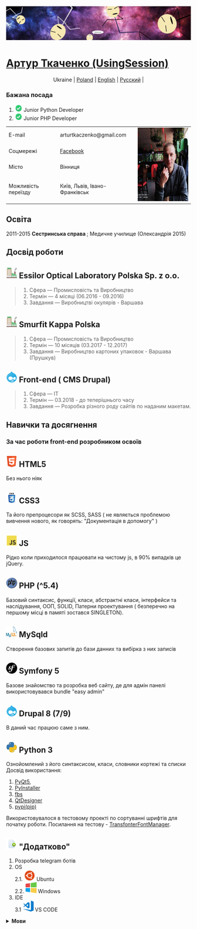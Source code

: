 # [![hithub header](https://github.com/UsingSession/UsingSession/raw/main/img/background.jpg)](https://www.facebook.com/artur.session/)

[Артур Ткаченко (UsingSession)](https://github.com/UsingSession) 
============


<p align="center">
  <span>Ukraine</span> |
  <a href="https://github.com/UsingSession/UsingSession/tree/main/lang/english#артур-ткаченко-usingsession">Poland</a> |
  <a href="https://github.com/UsingSession/UsingSession/tree/main/lang/english#артур-ткаченко-usingsession">English</a> |
  <a href="https://github.com/UsingSession/UsingSession/tree/main/lang/english#артур-ткаченко-usingsession">Pусский</a> |
</p>

### Бажана посада
1. <img src="https://github.com/UsingSession/UsingSession/raw/main/img/check.svg" height="20"/> Junior Python Developer
2. <img src="https://github.com/UsingSession/UsingSession/raw/main/img/check.svg" height="20"/> Junior PHP Developer

<table>
  <tbody>
    <tr>
      <td>E-mail</td>
      <td>arturtkaczenko@gmail.com </td>
      <td rowspan="4">
        <img src="https://github.com/UsingSession/UsingSession/raw/main/img/pp.jpg" height="200"/>
      </td>
    </tr>
    <tr>
      <td>Cоцмережі</td>
      <td><a href="https://www.facebook.com/artur.session" rel="noopener noreferrer" target="_blank">Facebook</td>
    </tr>
    <tr>
      <td>Місто</td>
      <td>Вінниця</td>
    </tr>
    <tr>
      <td>Можливість переїзду</td>
      <td>Київ, Львів, Івано-Франківськ</td>
    </tr>
  </tbody>
<table>

Освіта
--------- 
2011-2015 <b>Сестринська справа </b>; Медичне училище (Олександрія 2015)


Досвід роботи
----------

## <img src='https://github.com/UsingSession/UsingSession/raw/main/img/factory.svg' width="30" height="30" /> Essilor Optical Laboratory Polska Sp. z o.o.

>1. Сфера     — Промисловість та Виробництво
>2. Термін    — 4 місяці (06.2016 - 09.2016)
>3. Завдання  — Виробництві окулярів - Варшава

## <img src='https://github.com/UsingSession/UsingSession/raw/main/img/factory.svg' width="30" height="30" /> Smurfit Kappa Polska

>1. Сфера     — Промисловість та Виробництво
>2. Термін    — 10 місяців (03.2017 - 12.2017)
>3. Завдання  — Виробництво картоних упаковок - Варшава (Прушкув)


## <img src='https://github.com/UsingSession/UsingSession/raw/main/img/drupal.svg' width="30" height="30" /> Front-end ( CMS Drupal)

>1. Сфера     — IT
>2. Термін    — 03.2018 - до теперішнього часу
>3. Завдання  — Розробка різного роду сайтів по наданим макетам.


Навички та досягнення
--------------------

### За час роботи front-end розробником освоїв


## <img src='https://github.com/UsingSession/UsingSession/raw/main/img/html5.svg' width="30" height="30" /> HTML5
Без нього ніяк

## <img src='https://github.com/UsingSession/UsingSession/raw/main/img/css3.svg' width="30" height="30" /> CSS3
Та його препроцесори як SCSS, SASS ( не являється проблемою вивчення нового, як говорять: "Документація в допомогу" )

## <img src='https://github.com/UsingSession/UsingSession/raw/main/img/js.svg' width="30" height="30" /> JS
Рідко коли приходилося працювати на чистому js, в 90% випадків це jQuery.

## <img src='https://github.com/UsingSession/UsingSession/raw/main/img/php.svg' width="30" height="30" /> PHP (^5.4)
Базовий синтаксис, функції, класи, абстрактні класи, інтерфейси та наслідування, ООП, SOLID, Патерни проектування ( безперечно на першому місці в памяті зостався  SINGLETON).

## <img src='https://github.com/UsingSession/UsingSession/raw/main/img/mysql.svg' width="30" height="30" /> MySqld
Створення базових запитів до бази данних та вибірка з них записів

## <img src='https://github.com/UsingSession/UsingSession/raw/main/img/symfony.svg' width="30" height="30" /> Symfony 5
Базове знайомство та розробка веб сайту, де для адмін панелі використовувався bundle "easy admin"

## <img src='https://github.com/UsingSession/UsingSession/raw/main/img/drupal.svg' width="30" height="30" /> Drupal 8 (7/9) 
В даний час працюю саме з ним.

## <img src='https://github.com/UsingSession/UsingSession/raw/main/img/python.svg' width="30" height="30" /> Python 3
Ознойомлений з його синтаксисом, класи, словники кортежі та списки
Досвід використання:
1. [PyQt5](https://pypi.org/project/PyQt5/), 
2. [PyInstaller](https://pypi.org/project/pyinstaller/)
3. [fbs](https://build-system.fman.io/)
4. [QtDesigner](https://build-system.fman.io/qt-designer-download)
5. [pypi(pip)](https://pypi.org/)

Використовувалося в тестовому проекті по сортуванні шрифтів для початку роботи. Посилання на тестову - [TransfonterFontManager](https://github.com/UsingSession/TransfonterFontManager).


## <img src='https://github.com/UsingSession/UsingSession/raw/main/img/additional.svg' width="30" height="30" /> "Додатково"
1. Розробка telegram ботів
2. OS\
  2.1. <img src='https://github.com/UsingSession/UsingSession/raw/main/img/ubuntu.svg' width="30" height="30" /> Ubuntu\
  2.2. <img src='https://github.com/UsingSession/UsingSession/raw/main/img/windows.svg' width="30" height="30" /> Windows
3. IDE\
  3.1 <img src='https://github.com/UsingSession/UsingSession/raw/main/img/vscode.svg' width="30" height="30" /> VS CODE


<details>
 <summary style="cursor: pointer;"><strong>Мови</strong></summary>
  <ul>
    <li>
      <span>
        <i>Українська (рідна)</i> 
        <img src='https://github.com/UsingSession/UsingSession/raw/main/img/ukraine.svg' width="30" height="30" /></span>
    </li>
    <li>
      <span>
        <i>Polska (базовий)</i> 
        <img src='https://github.com/UsingSession/UsingSession/raw/main/img/poland.svg' width="30" height="30" /></span>
    </li>
    <li>
      <span>
        <i>English (базовий)</i> 
        <img src='https://github.com/UsingSession/UsingSession/raw/main/img/usa.png' width="30" height="30" /></span>
    </li>
  </ul>
</details>